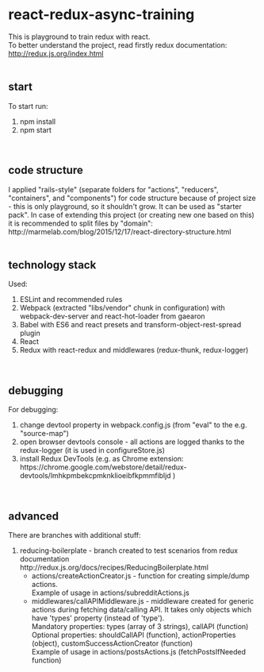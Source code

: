 # react-redux-async-training

This is playground to train redux with react. <br />
To better understand the project, read firstly redux documentation: http://redux.js.org/index.html
<br /><br />


<h2>start</h2>
To start run:
<ol>
    <li>npm install</li>
    <li>npm start</li>
</ol>
<br />

<h2>code structure</h2>
I applied "rails-style" (separate folders for "actions", "reducers", "containers", and "components")
for code structure because of project size - this is only playground, so it shouldn't grow. It can be used as "starter pack". In case of extending this project (or creating new one based on this) it is recommended to split files by "domain": http://marmelab.com/blog/2015/12/17/react-directory-structure.html
<br /><br />

<h2>technology stack</h2>
Used:
<ol>
    <li>ESLint and recommended rules</li>
    <li>Webpack (extracted "libs/vendor" chunk in configuration) with webpack-dev-server and react-hot-loader from gaearon </li>
    <li>Babel with ES6 and react presets and transform-object-rest-spread plugin </li>
    <li>React </li>
    <li>Redux with react-redux and middlewares (redux-thunk, redux-logger)</li>
</ol>
<br />


<h2>debugging</h2>
For debugging:
<ol>
    <li>change devtool property in webpack.config.js (from "eval" to the e.g. "source-map") </li>
    <li>open browser devtools console - all actions are logged thanks to the redux-logger (it is used in configureStore.js) </li>
    <li>install Redux DevTools (e.g. as Chrome extension: https://chrome.google.com/webstore/detail/redux-devtools/lmhkpmbekcpmknklioeibfkpmmfibljd ) </li>
</ol>
<br/>

<h2>advanced</h2>
There are branches with additional stuff: <br />
<ol>
    <li>reducing-boilerplate - branch created to test scenarios from redux documentation http://redux.js.org/docs/recipes/ReducingBoilerplate.html <br />
        <ul>
            <li>
                actions/createActionCreator.js - function for creating simple/dump actions.
                <br/> Example of usage in actions/subredditActions.js
            </li>
            <li>
                middlewares/callAPIMiddleware.js - middleware created for generic actions during fetching data/calling API. It takes only objects which have 'types' property (instead of 'type').
                <br/> Mandatory properties: types (array of 3 strings), callAPI (function)
                <br/> Optional properties: shouldCallAPI (function), actionProperties (object), customSuccessActionCreator (function)
                <br/> Example of usage in actions/postsActions.js (fetchPostsIfNeeded function)
            </li>
        </ul>
    </li>
</ol>
<br />
